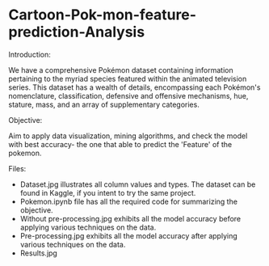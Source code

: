 # Cartoon-Pok-mon-feature-prediction-Analysis

Introduction:

We have a comprehensive Pokémon dataset containing information pertaining to the myriad species featured within the animated television series. This dataset has a wealth of details, encompassing each Pokémon's nomenclature, classification, defensive and offensive mechanisms, hue, stature, mass, and an array of supplementary categories.

Objective:

Aim to apply data visualization, mining algorithms, and check the model with best accuracy- the one that able to predict the 'Feature' of the pokemon.

Files:

- Dataset.jpg illustrates all column values and types. The dataset can be found in Kaggle, if you intent to try the same project.
- Pokemon.ipynb file has all the required code for summarizing the objective.
- Without pre-processing.jpg exhibits all the model accuracy before applying various techniques on the data.
- Pre-processing.jpg exhibits all the model accuracy after applying various techniques on the data.
- Results.jpg 

